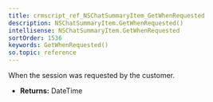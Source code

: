 ```yaml
---
title: crmscript_ref_NSChatSummaryItem_GetWhenRequested
description: NSChatSummaryItem.GetWhenRequested()
intellisense: NSChatSummaryItem.GetWhenRequested
sortOrder: 1536
keywords: GetWhenRequested()
so.topic: reference
---
```



When the session was requested by the customer.



* **Returns:** DateTime


